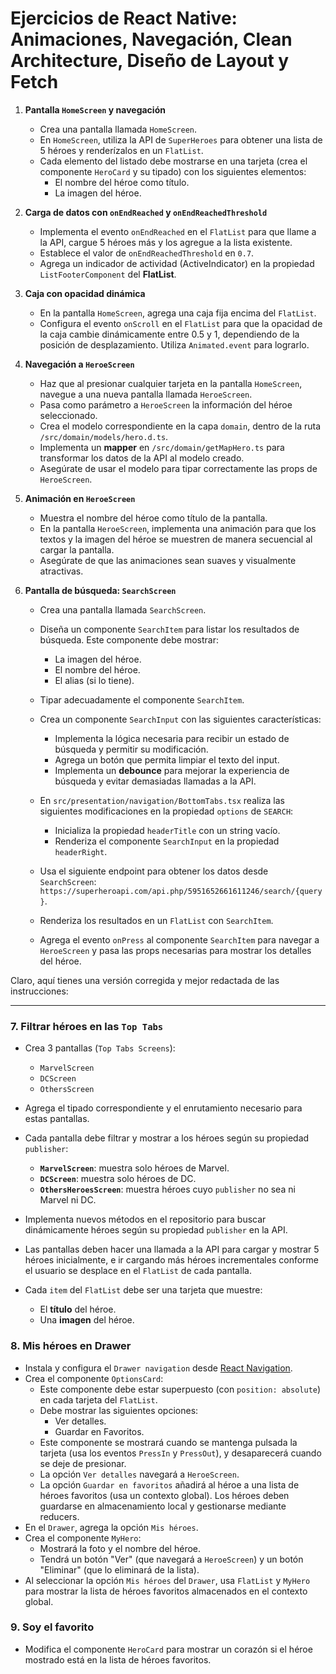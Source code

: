 # Ejercicios de React Native: Animaciones, Navegación, Clean Architecture, Diseño de Layout y Fetch

1. **Pantalla `HomeScreen` y navegación**

   - Crea una pantalla llamada `HomeScreen`.
   - En `HomeScreen`, utiliza la API de `SuperHeroes` para obtener una lista de 5 héroes y renderízalos en un `FlatList`.
   - Cada elemento del listado debe mostrarse en una tarjeta (crea el componente `HeroCard` y su tipado) con los siguientes elementos:
     - El nombre del héroe como título.
     - La imagen del héroe.

2. **Carga de datos con `onEndReached` y `onEndReachedThreshold`**

   - Implementa el evento `onEndReached` en el `FlatList` para que llame a la API, cargue 5 héroes más y los agregue a la lista existente.
   - Establece el valor de `onEndReachedThreshold` en `0.7`.
   - Agrega un indicador de actividad (ActiveIndicator) en la propiedad `ListFooterComponent` del **FlatList**.

3. **Caja con opacidad dinámica**

   - En la pantalla `HomeScreen`, agrega una caja fija encima del `FlatList`.
   - Configura el evento `onScroll` en el `FlatList` para que la opacidad de la caja cambie dinámicamente entre 0.5 y 1, dependiendo de la posición de desplazamiento. Utiliza `Animated.event` para lograrlo.

4. **Navegación a `HeroeScreen`**

   - Haz que al presionar cualquier tarjeta en la pantalla `HomeScreen`, navegue a una nueva pantalla llamada `HeroeScreen`.
   - Pasa como parámetro a `HeroeScreen` la información del héroe seleccionado.
   - Crea el modelo correspondiente en la capa `domain`, dentro de la ruta `/src/domain/models/hero.d.ts`.
   - Implementa un **mapper** en `/src/domain/getMapHero.ts` para transformar los datos de la API al modelo creado.
   - Asegúrate de usar el modelo para tipar correctamente las props de `HeroeScreen`.

5. **Animación en `HeroeScreen`**

   - Muestra el nombre del héroe como título de la pantalla.
   - En la pantalla `HeroeScreen`, implementa una animación para que los textos y la imagen del héroe se muestren de manera secuencial al cargar la pantalla.
   - Asegúrate de que las animaciones sean suaves y visualmente atractivas.

6. **Pantalla de búsqueda: `SearchScreen`**

   - Crea una pantalla llamada `SearchScreen`.
   - Diseña un componente `SearchItem` para listar los resultados de búsqueda. Este componente debe mostrar:
     - La imagen del héroe.
     - El nombre del héroe.
     - El alias (si lo tiene).
   - Tipar adecuadamente el componente `SearchItem`.

   - Crea un componente `SearchInput` con las siguientes características:

     - Implementa la lógica necesaria para recibir un estado de búsqueda y permitir su modificación.
     - Agrega un botón que permita limpiar el texto del input.
     - Implementa un **debounce** para mejorar la experiencia de búsqueda y evitar demasiadas llamadas a la API.

   - En `src/presentation/navigation/BottomTabs.tsx` realiza las siguientes modificaciones en la propiedad `options` de `SEARCH`:

     - Inicializa la propiedad `headerTitle` con un string vacío.
     - Renderiza el componente `SearchInput` en la propiedad `headerRight`.

   - Usa el siguiente endpoint para obtener los datos desde `SearchScreen`:  
     `https://superheroapi.com/api.php/5951652661611246/search/{query}`.
   - Renderiza los resultados en un `FlatList` con `SearchItem`.

   - Agrega el evento `onPress` al componente `SearchItem` para navegar a `HeroeScreen` y pasa las props necesarias para mostrar los detalles del héroe.

Claro, aquí tienes una versión corregida y mejor redactada de las instrucciones:

---

### **7. Filtrar héroes en las `Top Tabs`**

- Crea 3 pantallas (`Top Tabs Screens`):

  - `MarvelScreen`
  - `DCScreen`
  - `OthersScreen`

- Agrega el tipado correspondiente y el enrutamiento necesario para estas pantallas.
- Cada pantalla debe filtrar y mostrar a los héroes según su propiedad `publisher`:

  - **`MarvelScreen`**: muestra solo héroes de Marvel.
  - **`DCScreen`**: muestra solo héroes de DC.
  - **`OthersHeroesScreen`**: muestra héroes cuyo `publisher` no sea ni Marvel ni DC.

- Implementa nuevos métodos en el repositorio para buscar dinámicamente héroes según su propiedad `publisher` en la API.

- Las pantallas deben hacer una llamada a la API para cargar y mostrar 5 héroes inicialmente, e ir cargando más héroes incrementales conforme el usuario se desplace en el `FlatList` de cada pantalla.

- Cada `item` del `FlatList` debe ser una tarjeta que muestre:
  - El **título** del héroe.
  - Una **imagen** del héroe.

### **8. Mis héroes en Drawer**

- Instala y configura el `Drawer navigation` desde [React Navigation](https://reactnavigation.org/docs/getting-started).
- Crea el componente `OptionsCard`:
  - Este componente debe estar superpuesto (con `position: absolute`) en cada tarjeta del `FlatList`.
  - Debe mostrar las siguientes opciones:
    - Ver detalles.
    - Guardar en Favoritos.
  - Este componente se mostrará cuando se mantenga pulsada la tarjeta (usa los eventos `PressIn` y `PressOut`), y desaparecerá cuando se deje de presionar.
  - La opción `Ver detalles` navegará a `HeroeScreen`.
  - La opción `Guardar en favoritos` añadirá al héroe a una lista de héroes favoritos (usa un contexto global). Los héroes deben guardarse en almacenamiento local y gestionarse mediante reducers.
- En el `Drawer`, agrega la opción `Mis héroes`.
- Crea el componente `MyHero`:
  - Mostrará la foto y el nombre del héroe.
  - Tendrá un botón "Ver" (que navegará a `HeroeScreen`) y un botón "Eliminar" (que lo eliminará de la lista).
- Al seleccionar la opción `Mis héroes` del `Drawer`, usa `FlatList` y `MyHero` para mostrar la lista de héroes favoritos almacenados en el contexto global.

### **9. Soy el favorito**

- Modifica el componente `HeroCard` para mostrar un corazón si el héroe mostrado está en la lista de héroes favoritos.
